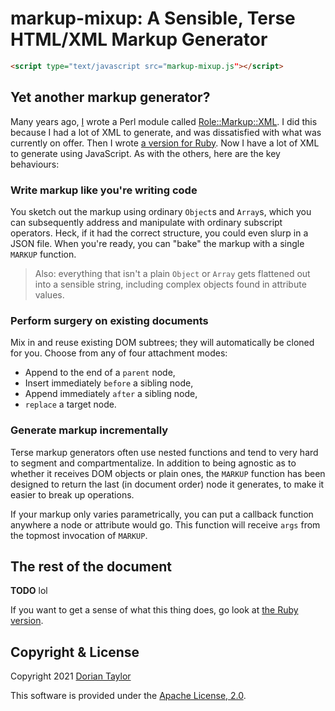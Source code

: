 # markup-mixup: A Sensible, Terse HTML/XML Markup Generator

```html
<script type="text/javascript src="markup-mixup.js"></script>

```

## Yet another markup generator?

Many years ago, [I](https://doriantaylor.com/) wrote a Perl module
called
[Role::Markup::XML](https://metacpan.org/pod/Role::Markup::XML). I did
this because I had a lot of XML to generate, and was dissatisfied with
what was currently on offer. Then I wrote [a version for
Ruby](https://www.rubydoc.info/gems/xml-mixup/). Now I have a lot of
XML to generate using JavaScript. As with the others, here are the key
behaviours:

### Write markup like you're writing code

You sketch out the markup using ordinary `Object`s and `Array`s, which
you can subsequently address and manipulate with ordinary subscript
operators. Heck, if it had the correct structure, you could even slurp
in a JSON file. When you're ready, you can "bake" the markup with a
single `MARKUP` function.

> Also: everything that isn't a plain `Object` or `Array` gets
> flattened out into a sensible string, including complex objects
> found in attribute values.

### Perform surgery on existing documents

Mix in and reuse existing DOM subtrees; they will automatically be
cloned for you. Choose from any of four attachment modes:

* Append to the end of a `parent` node,
* Insert immediately `before` a sibling node,
* Append immediately `after` a sibling node,
* `replace` a target node.

### Generate markup incrementally

Terse markup generators often use nested functions and tend to very
hard to segment and compartmentalize. In addition to being agnostic as
to whether it receives DOM objects or plain ones, the `MARKUP`
function has been designed to return the last (in document order) node
it generates, to make it easier to break up operations.

If your markup only varies parametrically, you can put a callback
function anywhere a node or attribute would go. This function will
receive `args` from the topmost invocation of `MARKUP`.

## The rest of the document

**TODO** lol

If you want to get a sense of what this thing does, go look at [the
Ruby version](https://github.com/doriantaylor/rb-xml-mixup).

## Copyright & License

Copyright 2021 [Dorian Taylor](https://doriantaylor.com/)

This software is provided under
the [Apache License, 2.0](https://www.apache.org/licenses/LICENSE-2.0).
